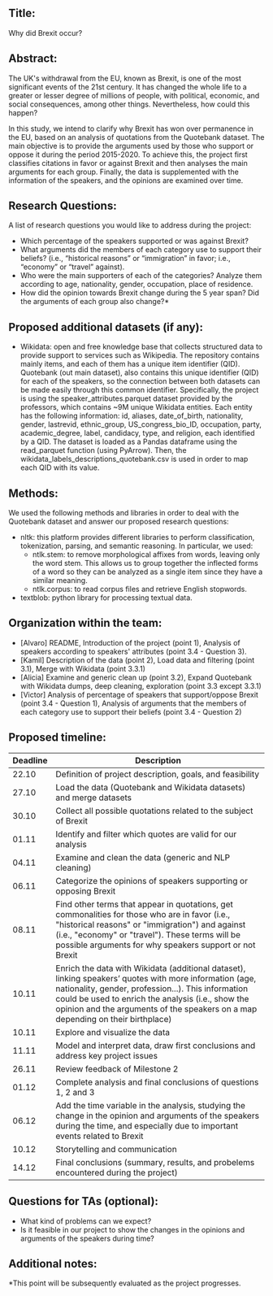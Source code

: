 ## Title:
Why did Brexit occur?

## Abstract:
The UK's withdrawal from the EU, known as Brexit, is one of the most significant events of the 21st century. It has changed the whole life to a greater or lesser degree of millions of people, with political, economic, and social consequences, among other things. Nevertheless, how could this happen?

In this study, we intend to clarify why Brexit has won over permanence in the EU, based on an analysis of quotations from the Quotebank dataset. The main objective is to provide the arguments used by those who support or oppose it during the period 2015-2020. To achieve this, the project first classifies citations in favor or against Brexit and then analyses the main arguments for each group. Finally, the data is supplemented with the information of the speakers, and the opinions are examined over time.

## Research Questions:
A list of research questions you would like to address during the project:
- Which percentage of the speakers supported or was against Brexit?
- What arguments did the members of each category use to support their beliefs? (i.e., “historical reasons” or “immigration” in favor; i.e., “economy” or “travel” against).
- Who were the main supporters of each of the categories? Analyze them according to age, nationality, gender, occupation, place of residence.  
- How did the opinion towards Brexit change during the 5 year span? Did the arguments of each group also change?*

## Proposed additional datasets (if any):
- Wikidata: open and free knowledge base that collects structured data to provide support to services such as Wikipedia. The repository contains mainly items, and each of them has a unique item identifier (QID). Quotebank (out main dataset), also contains this unique identifier (QID) for each of the speakers, so the connection between both datasets can be made easily through this common identifier. Specifically, the project is using the speaker_attributes.parquet dataset provided by the professors, which contains ~9M unique Wikidata entities. Each entity has the following information: id, aliases, date_of_birth, nationality, gender, lastrevid, ethnic_group, US_congress_bio_ID, occupation, party, academic_degree, label, candidacy, type, and religion, each identified by a QID. The dataset is loaded as a Pandas dataframe using the read_parquet function (using PyArrow). Then, the wikidata_labels_descriptions_quotebank.csv is used in order to map each QID with its value.

## Methods:
We used the following methods and libraries in order to deal with the Quotebank dataset and answer our proposed research questions:
- nltk: this platform provides different libraries to perform classification, tokenization, parsing, and semantic reasoning. In particular, we used:
  - ntlk.stem: to remove morphological affixes from words, leaving only the word stem. This allows us to group together the inflected forms of a word so they can be analyzed as a single item since they have a similar meaning. 
  - ntlk.corpus: to read corpus files and retrieve English stopwords. 
- textblob: python library for processing textual data.

## Organization within the team:
- [Alvaro] README, Introduction of the project (point 1), Analysis of speakers according to speakers' attributes (point 3.4 - Question 3).
- [Kamil] Description of the data (point 2), Load data and filtering (point 3.1), Merge with Wikidata (point 3.3.1)
- [Alicia] Examine and generic clean up (point 3.2), Expand Quotebank with Wikidata dumps, deep cleaning, exploration (point 3.3 except 3.3.1)
- [Victor] Analysis of percentage of speakers that support/oppose Brexit (point 3.4 - Question 1), Analysis of arguments that the members of each category use to support their beliefs (point 3.4 - Question 2)

## Proposed timeline:
| Deadline | Description |
| ------------- | ------------- |
| 22.10  | Definition of project description, goals, and feasibility  |
| 27.10  | Load the data (Quotebank and Wikidata datasets) and merge datasets  |
| 30.10  | Collect all possible quotations related to the subject of Brexit  |
| 01.11  | Identify and filter which quotes are valid for our analysis  |
| 04.11  | Examine and clean the data (generic and NLP cleaning)  |
| 06.11  | Categorize the opinions of speakers supporting or opposing Brexit  |
| 08.11  | Find other terms that appear in quotations, get commonalities for those who are in favor (i.e., "historical reasons" or "immigration") and against (i.e., "economy" or "travel"). These terms will be possible arguments for why speakers support or not Brexit  |
| 10.11  | Enrich the data with Wikidata (additional dataset), linking speakers’ quotes with more information (age, nationality, gender, profession...). This information could be used to enrich the analysis (i.e., show the opinion and the arguments of the speakers on a map depending on their birthplace)  |
| 10.11  | Explore and visualize the data  |
| 11.11  | Model and interpret data, draw first conclusions and address key project issues  |
| 26.11  | Review feedback of Milestone 2  |
| 01.12  | Complete analysis and final conclusions of questions 1, 2 and 3 |
| 06.12  | Add the time variable in the analysis, studying the change in the opinion and arguments of the speakers during the time, and especially due to important events related to Brexit  |
| 10.12  | Storytelling and communication  |
| 14.12  | Final conclusions (summary, results, and probelems encountered during the project)  |

## Questions for TAs (optional):
- What kind of problems can we expect?
- Is it feasible in our project to show the changes in the opinions and arguments of the speakers during time?

## Additional notes:
*This point will be subsequently evaluated as the project progresses.
